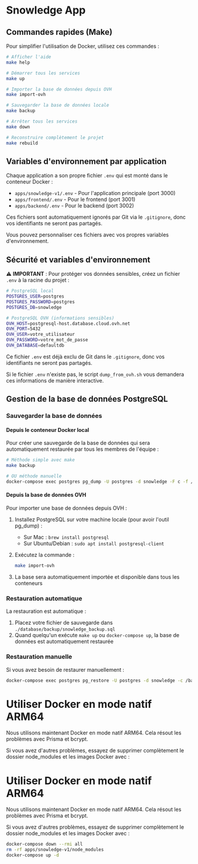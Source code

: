 # Snowledge App

## Commandes rapides (Make)

Pour simplifier l'utilisation de Docker, utilisez ces commandes :

```bash
# Afficher l'aide
make help

# Démarrer tous les services
make up

# Importer la base de données depuis OVH
make import-ovh

# Sauvegarder la base de données locale
make backup

# Arrêter tous les services
make down

# Reconstruire complètement le projet
make rebuild
```

## Variables d'environnement par application

Chaque application a son propre fichier `.env` qui est monté dans le conteneur Docker :

- `apps/snowledge-v1/.env` - Pour l'application principale (port 3000)
- `apps/frontend/.env` - Pour le frontend (port 3001)
- `apps/backend/.env` - Pour le backend (port 3002)

Ces fichiers sont automatiquement ignorés par Git via le `.gitignore`, donc vos identifiants ne seront pas partagés.

Vous pouvez personnaliser ces fichiers avec vos propres variables d'environnement.

## Sécurité et variables d'environnement

⚠️ **IMPORTANT** : Pour protéger vos données sensibles, créez un fichier `.env` à la racine du projet :

```bash
# PostgreSQL local
POSTGRES_USER=postgres
POSTGRES_PASSWORD=postgres
POSTGRES_DB=snowledge

# PostgreSQL OVH (informations sensibles)
OVH_HOST=postgresql-host.database.cloud.ovh.net
OVH_PORT=5432
OVH_USER=votre_utilisateur
OVH_PASSWORD=votre_mot_de_passe
OVH_DATABASE=defaultdb
```

Ce fichier `.env` est déjà exclu de Git dans le `.gitignore`, donc vos identifiants ne seront pas partagés.

Si le fichier `.env` n'existe pas, le script `dump_from_ovh.sh` vous demandera ces informations de manière interactive.

## Gestion de la base de données PostgreSQL

### Sauvegarder la base de données

#### Depuis le conteneur Docker local

Pour créer une sauvegarde de la base de données qui sera automatiquement restaurée par tous les membres de l'équipe :

```bash
# Méthode simple avec make
make backup

# OU méthode manuelle
docker-compose exec postgres pg_dump -U postgres -d snowledge -F c -f /backup/snowledge_backup.sql
```

#### Depuis la base de données OVH

Pour importer une base de données depuis OVH :

1. Installez PostgreSQL sur votre machine locale (pour avoir l'outil pg_dump) :

   - Sur Mac : `brew install postgresql`
   - Sur Ubuntu/Debian : `sudo apt install postgresql-client`

2. Exécutez la commande :

   ```bash
   make import-ovh
   ```

3. La base sera automatiquement importée et disponible dans tous les conteneurs

### Restauration automatique

La restauration est automatique :

1. Placez votre fichier de sauvegarde dans `./database/backup/snowledge_backup.sql`
2. Quand quelqu'un exécute `make up` ou `docker-compose up`, la base de données est automatiquement restaurée

### Restauration manuelle

Si vous avez besoin de restaurer manuellement :

```bash
docker-compose exec postgres pg_restore -U postgres -d snowledge -c /backup/snowledge_backup.sql
```
# Utiliser Docker en mode natif ARM64
Nous utilisons maintenant Docker en mode natif ARM64. Cela résout les problèmes avec Prisma et bcrypt.

Si vous avez d'autres problèmes, essayez de supprimer complètement le dossier node_modules et les images Docker avec :


# Utiliser Docker en mode natif ARM64
Nous utilisons maintenant Docker en mode natif ARM64. Cela résout les problèmes avec Prisma et bcrypt.

Si vous avez d'autres problèmes, essayez de supprimer complètement le dossier node_modules et les images Docker avec :

```bash
docker-compose down --rmi all
rm -rf apps/snowledge-v1/node_modules
docker-compose up -d
```
